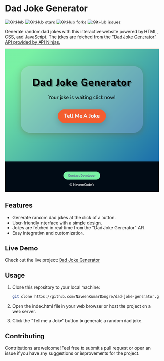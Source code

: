 # Dad Joke Generator

![GitHub](https://img.shields.io/github/license/NaveenKumarDongre/dad-joke-generator)
![GitHub stars](https://img.shields.io/github/stars/NaveenKumarDongre/dad-joke-generator)
![GitHub forks](https://img.shields.io/github/forks/NaveenKumarDongre/dad-joke-generator)
![GitHub issues](https://img.shields.io/github/issues/NaveenKumarDongre/dad-joke-generator)

Generate random dad jokes with this interactive website powered by HTML, CSS, and JavaScript. The jokes are fetched from the ["Dad Joke Generator" API provided by API Ninjas.](https://api-ninjas.com/api/dadjokes)

![Dad Joke Generator Screenshot](./screenshot.png)

## Features

- Generate random dad jokes at the click of a button.
- User-friendly interface with a simple design.
- Jokes are fetched in real-time from the "Dad Joke Generator" API.
- Easy integration and customization.

## Live Demo

Check out the live project: [Dad Joke Generator](https://api-ninjas.com/api/dadjokes)

## Usage

1. Clone this repository to your local machine:

   ```bash
   git clone https://github.com/NaveenKumarDongre/dad-joke-generator.git

2. Open the index.html file in your web browser or host the  project on a web server.

3. Click the "Tell me a Joke" button to generate a random dad  joke.

## Contributing

   Contributions are welcome! Feel free to submit a pull request or open an issue if you have any suggestions or improvements for the project.
